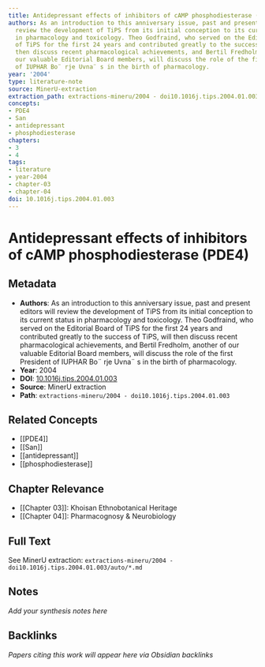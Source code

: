 ```yaml
---
title: Antidepressant effects of inhibitors of cAMP phosphodiesterase (PDE4)
authors: As an introduction to this anniversary issue, past and present editors will
  review the development of TiPS from its initial conception to its current status
  in pharmacology and toxicology. Theo Godfraind, who served on the Editorial Board
  of TiPS for the first 24 years and contributed greatly to the success of TiPS, will
  then discuss recent pharmacological achievements, and Bertil Fredholm, another of
  our valuable Editorial Board members, will discuss the role of the first President
  of IUPHAR Bo¨ rje Uvna¨ s in the birth of pharmacology.
year: '2004'
type: literature-note
source: MinerU-extraction
extraction_path: extractions-mineru/2004 - doi10.1016j.tips.2004.01.003
concepts:
- PDE4
- San
- antidepressant
- phosphodiesterase
chapters:
- 3
- 4
tags:
- literature
- year-2004
- chapter-03
- chapter-04
doi: 10.1016j.tips.2004.01.003
---
```


# Antidepressant effects of inhibitors of cAMP phosphodiesterase (PDE4)

## Metadata

- **Authors**: As an introduction to this anniversary issue, past and present editors will review the development of TiPS from its initial conception to its current status in pharmacology and toxicology. Theo Godfraind, who served on the Editorial Board of TiPS for the first 24 years and contributed greatly to the success of TiPS, will then discuss recent pharmacological achievements, and Bertil Fredholm, another of our valuable Editorial Board members, will discuss the role of the first President of IUPHAR Bo¨ rje Uvna¨ s in the birth of pharmacology.
- **Year**: 2004
- **DOI**: [10.1016j.tips.2004.01.003](https://doi.org/10.1016j.tips.2004.01.003)
- **Source**: MinerU extraction
- **Path**: `extractions-mineru/2004 - doi10.1016j.tips.2004.01.003`

## Related Concepts

- [[PDE4]]
- [[San]]
- [[antidepressant]]
- [[phosphodiesterase]]

## Chapter Relevance

- [[Chapter 03]]: Khoisan Ethnobotanical Heritage
- [[Chapter 04]]: Pharmacognosy & Neurobiology

## Full Text

See MinerU extraction: `extractions-mineru/2004 - doi10.1016j.tips.2004.01.003/auto/*.md`

## Notes

*Add your synthesis notes here*

## Backlinks

*Papers citing this work will appear here via Obsidian backlinks*
